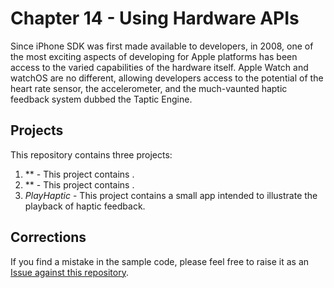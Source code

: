 # Chapter 14 - Using Hardware APIs

Since iPhone SDK was first made available to developers, in 2008, one of the most exciting aspects of developing for Apple platforms has been access to the varied capabilities of the hardware itself. Apple Watch and watchOS are no different, allowing developers access to the potential of the heart rate sensor, the accelerometer, and the much-vaunted haptic feedback system dubbed the Taptic Engine.


## Projects

This repository contains three projects:

1. ** - This project contains .
2. ** - This project contains .
3. *PlayHaptic* - This project contains a small app intended to illustrate the playback of haptic feedback.


## Corrections

If you find a mistake in the sample code, please feel free to raise it as an [Issue against this repository](https://github.com/bwa-book/chapter-14/issues).

